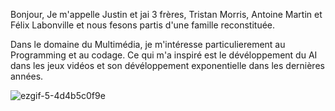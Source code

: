 Bonjour, Je m'appelle Justin et jai 3 frères, Tristan Morris, Antoine Martin et Félix Labonville et nous fesons partis d'une famille reconstituée.

Dans le domaine du Multimédia, je m'intéresse particulierement au Programming et au codage. Ce qui m'a inspiré est le dévéloppement du AI dans les jeux vidéos et son dévéloppement exponentielle dans les dernières années.



![ezgif-5-4d4b5c0f9e](https://github.com/user-attachments/assets/04c714fd-9049-4e74-b107-0626e3459d18)
